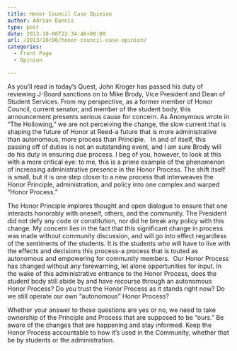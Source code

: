 ```yaml
---
title: Honor Council Case Opinion
author: Adrian Dannis
type: post
date: 2013-10-06T22:34:46+00:00
url: /2013/10/06/honor-council-case-opinion/
categories:
  - Front Page
  - Opinion

---
```

As you’ll read in today’s Quest, John Kroger has passed his duty of reviewing J-Board sanctions on to Mike Brody, Vice President and Dean of Student Services. From my perspective, as a former member of Honor Council, current senator, and member of the student body, this announcement presents serious cause for concern. As Anonymous wrote in “The Hollowing,” we are not perceiving the change, the slow current that is shaping the future of Honor at Reed-a future that is more administrative than autonomous, more process than Principle.   In and of itself, this passing off of duties is not an outstanding event, and I am sure Brody will do his duty in ensuring due process. I beg of you, however, to look at this with a more critical eye: to me, this is a prime example of the phenomenon of increasing administrative presence in the Honor Process. The shift itself is small, but it is one step closer to a new process that interweaves the Honor Principle, administration, and policy into one complex and warped “Honor Process.&#8221;

The Honor Principle implores thought and open dialogue to ensure that one interacts honorably with oneself, others, and the community. The President did not defy any code or constitution, nor did he break any policy with this change. My concern lies in the fact that this significant change in process was made without community discussion, and will go into effect regardless of the sentiments of the students. It is the students who will have to live with the effects and decisions this process-a process that is touted as autonomous and empowering for community members.  Our Honor Process has changed without any forewarning, let alone opportunities for input. In the wake of this administrative entrance to the Honor Process, does the student body still abide by and have recourse through an autonomous Honor Process? Do you trust the Honor Process as it stands right now? Do we still operate our own &#8220;autonomous&#8221; Honor Process?

Whether your answer to these questions are yes or no, we need to take ownership of the Principle and Process that are supposed to be &#8220;ours.&#8221; Be aware of the changes that are happening and stay informed. Keep the Honor Process accountable to how it&#8217;s used in the Community, whether that be by students or the administration.